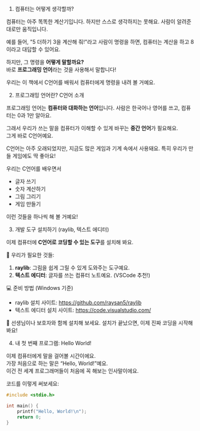 1. 컴퓨터는 어떻게 생각할까?

컴퓨터는 아주 똑똑한 계산기입니다. 하지만 스스로 생각하지는 못해요.
사람이 알려준 대로만 움직입니다.

예를 들어, "5 더하기 3을 계산해 줘!"라고 사람이 명령을 하면,
컴퓨터는 계산을 하고 8이라고 대답할 수 있어요.

하지만, 그 명령을 **어떻게 말할까요?**  
바로 **프로그래밍 언어**라는 것을 사용해서 말합니다!

우리는 이 책에서 C언어를 배워서 컴퓨터에게 명령을 내려 볼 거예요.


2. 프로그래밍 언어란? C언어 소개

프로그래밍 언어는 **컴퓨터와 대화하는 언어**입니다.
사람은 한국어나 영어를 쓰고, 컴퓨터는 0과 1만 알아요.

그래서 우리가 쓰는 말을 컴퓨터가 이해할 수 있게 바꾸는 **중간 언어**가 필요해요.  
그게 바로 C언어예요.

C언어는 아주 오래되었지만, 지금도 많은 게임과 기계 속에서 사용돼요.
특히 우리가 만들 게임에도 딱 좋아요!

우리는 C언어를 배우면서
- 글자 쓰기
- 숫자 계산하기
- 그림 그리기
- 게임 만들기

이런 것들을 하나씩 해 볼 거예요!


3. 개발 도구 설치하기 (raylib, 텍스트 에디터)

이제 컴퓨터에 **C언어로 코딩할 수 있는 도구**를 설치해 봐요.

🔧 우리가 필요한 것들:
1) **raylib**: 그림을 쉽게 그릴 수 있게 도와주는 도구예요.
2) **텍스트 에디터**: 글자를 쓰는 컴퓨터 노트예요. (VSCode 추천!)

💻 준비 방법 (Windows 기준)
- raylib 설치 사이트: https://github.com/raysan5/raylib
- 텍스트 에디터 설치 사이트: https://code.visualstudio.com/

📌 선생님이나 보호자와 함께 설치해 보세요.
설치가 끝났으면, 이제 진짜 코딩을 시작해 봐요!


4. 내 첫 번째 프로그램: Hello World!

이제 컴퓨터에게 말을 걸어볼 시간이에요.  
가장 처음으로 하는 말은 “Hello, World!”예요.  
이건 전 세계 프로그래머들이 처음에 꼭 해보는 인사말이에요.

코드를 이렇게 써보세요:

```c
#include <stdio.h>

int main() {
    printf("Hello, World!\n");
    return 0;
}
